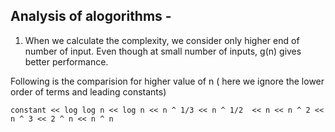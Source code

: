 ## Analysis of alogorithms - 
1. When we calculate the complexity, we consider only higher end of number of input. Even though at small number of inputs, g(n) gives better performance.

Following is the comparision for higher value of n 
( here we ignore the lower order of terms and leading constants)

```
constant << log log n << log n << n ^ 1/3 << n ^ 1/2  << n << n ^ 2 << n ^ 3 << 2 ^ n << n ^ n
```
